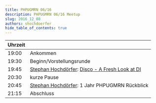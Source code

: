 ```yaml
---
title: PHPUGMRN 06/16
description: PHPUGMRN 06/16 Meetup
slug: 2016_12_08
authors: shochdoerfer
hide_table_of_contents: true
---
```


| Uhrzeit |                                                                                                                                     | 
|---------|-------------------------------------------------------------------------------------------------------------------------------------|
| 19:00   | Ankommen                                                                                                                            |
| 19:30   | Beginn/Vorstellungsrunde                                                                                                            |
| 19:45   | [Stephan Hochdörfer](https://phpc.social/@shochdoerfer): [Disco - A Fresh Look at DI](https://talks.bitexpert.de/phpugmrn16-disco/) |
| 20:30   | kurze Pause                                                                                                                         |
| 20:45   | [Stephan Hochdörfer](https://phpc.social/@shochdoerfer): 1 Jahr PHPUGMRN Rückblick                                                  |
| 21:15   | Abschluss                                                                                                                           |
